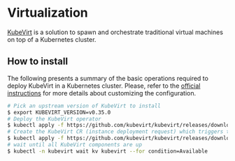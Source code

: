 # Virtualization

[KubeVirt](https://kubevirt.io/) is a solution to spawn and orchestrate traditional virtual machines on top of a Kubernetes cluster.

## How to install

The following presents a summary of the basic operations required to deploy KubeVirt in a Kubernetes cluster. Please, refer to the [official instructions](https://kubevirt.io/user-guide/#/installation/installation) for more details about customizing the configuration.

```bash
# Pick an upstream version of KubeVirt to install
$ export KUBEVIRT_VERSION=v0.35.0
# Deploy the KubeVirt operator
$ kubectl apply -f https://github.com/kubevirt/kubevirt/releases/download/${KUBEVIRT_VERSION}/kubevirt-operator.yaml
# Create the KubeVirt CR (instance deployment request) which triggers the actual installation
$ kubectl apply -f https://github.com/kubevirt/kubevirt/releases/download/${KUBEVIRT_VERSION}/kubevirt-cr.yaml
# wait until all KubeVirt components are up
$ kubectl -n kubevirt wait kv kubevirt --for condition=Available
```
